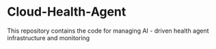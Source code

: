 # Cloud-Health-Agent
This repository contains the code for managing AI - driven health agent infrastructure and monitoring
